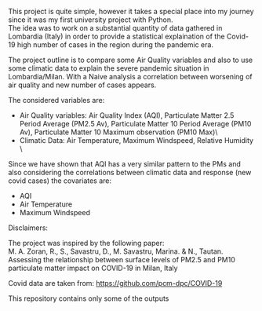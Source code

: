 This project is quite simple, however it takes a special place into my journey since it was my first university project with Python. \
The idea was to work on a substantial quantity of data gathered in Lombardia (Italy) in order to provide a statistical explaination of the Covid-19 high number of cases in the region during the pandemic era. 

The project outline is to compare some Air Quality variables and also to use some climatic data to explain the severe pandemic situation in Lombardia/Milan. With a Naive analysis a correlation between worsening of air quality and new number of cases appears. 

The considered variables are:
- Air Quality variables: Air Quality Index (AQI), Particulate Matter 2.5 Period Average (PM2.5 Av), Particulate Matter 10 Period Average (PM10 Av), Particulate Matter 10 Maximum observation (PM10 Max)\
- Climatic Data: Air Temperature, Maximum Windspeed, Relative Humidity \

Since we have shown that AQI has a very similar pattern to the PMs and also considering the correlations between climatic data and response (new covid cases) the covariates are: 
- AQI
- Air Temperature
- Maximum Windspeed

Disclaimers:

The project was inspired by the following paper: \
M. A. Zoran, R., S., Savastru, D., M. Savastru, Marina. & N., Tautan. Assessing the relationship between surface levels of PM2.5 and PM10 particulate matter impact on COVID-19 in Milan, Italy 

Covid data are taken from:
https://github.com/pcm-dpc/COVID-19 

This repository contains only some of the outputs
